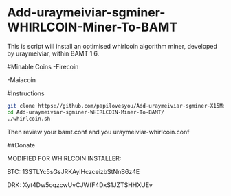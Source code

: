 Add-uraymeiviar-sgminer-WHIRLCOIN-Miner-To-BAMT 
========================

This is script will install an optimised whirlcoin algorithm miner, developed by uraymeiviar, within BAMT 1.6.

#Minable Coins
-Firecoin

-Maiacoin

#Instructions

```bash
git clone https://github.com/papilovesyou/Add-uraymeiviar-sgminer-X15Mod-Miner-To-BAMT.git
cd Add-uraymeiviar-sgminer-WHIRLCOIN-Miner-To-BAMT/
./whirlcoin.sh
```

Then review your bamt.conf and you uraymeiviar-whirlcoin.conf

##Donate

MODIFIED FOR WHIRLCOIN INSTALLER:

BTC: 13STLYc5sGsJRKAyiHczceizbStNnB6z4E

DRK: Xyt4Dw5oqzcwUvCJWfF4DxS1JZTSHHXUEv

